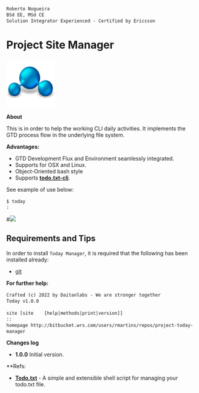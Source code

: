 ```
Roberto Nogueira  
BSd EE, MSd CE
Solution Integrator Experienced - Certified by Ericsson
```
# Project Site Manager

![project image](images/project.png)

**About**

This is in order to help the working CLI daily activities. It implements the GTD process flow in the underlying file system.

**Advantages:**

* GTD Development Flux and Environment seamlessly integrated.
* Supports for OSX and Linux.
* Object-Oriented bash style
* Supports [**todo.txt-cli**](https://github.com/todotxt/todo.txt-cli).

See example of use below:

```shell
$ today
:
```

#![](images/screenshot1.png)

## Requirements and Tips

In order to install `Today Manager`, it is required that the following has been installed already:

* [git](https://git-scm.com/book/en/v2/Getting-Started-Installing-Git)

**For further help:**

```shell
Crafted (c) 2022 by Daitanlabs - We are stronger together 
Today v1.0.0

site [site    [help|methods|print|version]]
::
homepage http://bitbucket.wrs.com/users/rmartins/repos/project-today-manager
```

**Changes log**

* **1.0.0** Initial version.

**Refs:
* **[Todo.txt](http://todotxt.org)** - A simple and extensible shell script for managing your todo.txt file.

